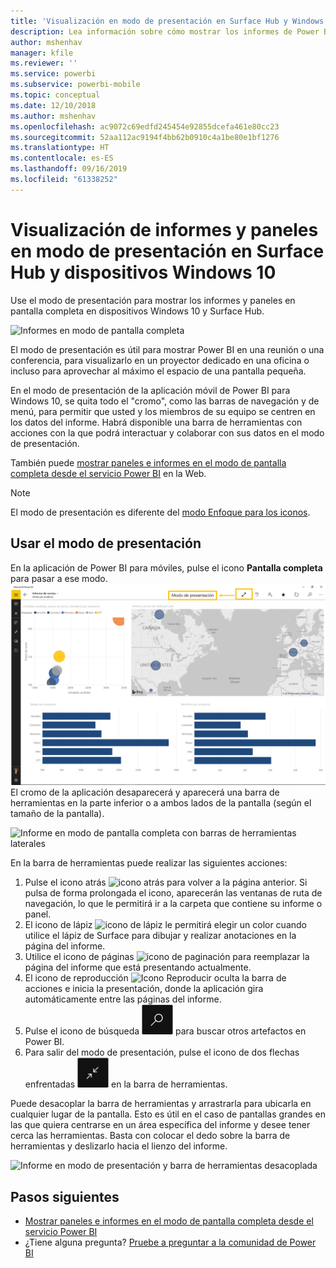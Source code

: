 ```yaml
---
title: 'Visualización en modo de presentación en Surface Hub y Windows 10: Power BI'
description: Lea información sobre cómo mostrar los informes de Power BI en Surface Hub y cómo mostrar los paneles, informes e iconos de Power BI en modo de presentación en dispositivos con Windows 10.
author: mshenhav
manager: kfile
ms.reviewer: ''
ms.service: powerbi
ms.subservice: powerbi-mobile
ms.topic: conceptual
ms.date: 12/10/2018
ms.author: mshenhav
ms.openlocfilehash: ac9072c69edfd245454e92855dcefa461e80cc23
ms.sourcegitcommit: 52aa112ac9194f4bb62b0910c4a1be80e1bf1276
ms.translationtype: HT
ms.contentlocale: es-ES
ms.lasthandoff: 09/16/2019
ms.locfileid: "61338252"
---
```

# <a name="view-reports-and-dashboards-in-presentation-mode-on-surface-hub-and-windows-10-devices"></a>Visualización de informes y paneles en modo de presentación en Surface Hub y dispositivos Windows 10
Use el modo de presentación para mostrar los informes y paneles en pantalla completa en dispositivos Windows 10 y Surface Hub. 

![Informes en modo de pantalla completa](./media/mobile-windows-10-app-presentation-mode/power-bi-presentation-mode-2.png)

El modo de presentación es útil para mostrar Power BI en una reunión o una conferencia, para visualizarlo en un proyector dedicado en una oficina o incluso para aprovechar al máximo el espacio de una pantalla pequeña. 

En el modo de presentación de la aplicación móvil de Power BI para Windows 10, se quita todo el "cromo", como las barras de navegación y de menú, para permitir que usted y los miembros de su equipo se centren en los datos del informe. Habrá disponible una barra de herramientas con acciones con la que podrá interactuar y colaborar con sus datos en el modo de presentación.

También puede [mostrar paneles e informes en el modo de pantalla completa desde el servicio Power BI](../end-user-focus.md) en la Web.

> [!NOTE]
> El modo de presentación es diferente del [modo Enfoque para los iconos](mobile-tiles-in-the-mobile-apps.md).
> 
> 

## <a name="use-presentation-mode"></a>Usar el modo de presentación
En la aplicación de Power BI para móviles, pulse el icono **Pantalla completa** para pasar a ese modo.
![Icono de pantalla completa](././media/mobile-windows-10-app-presentation-mode/power-bi-full-screen-icon.png) El cromo de la aplicación desaparecerá y aparecerá una barra de herramientas en la parte inferior o a ambos lados de la pantalla (según el tamaño de la pantalla).

![Informe en modo de pantalla completa con barras de herramientas laterales](./media/mobile-windows-10-app-presentation-mode/power-bi-presentation-mode-2.png)

En la barra de herramientas puede realizar las siguientes acciones:

1. Pulse el icono atrás ![icono atrás](./media/mobile-windows-10-app-presentation-mode/power-bi-windows-10-presentation-back-icon.png) para volver a la página anterior. Si pulsa de forma prolongada el icono, aparecerán las ventanas de ruta de navegación, lo que le permitirá ir a la carpeta que contiene su informe o panel.
2. El icono de lápiz ![icono de lápiz](./media/mobile-windows-10-app-presentation-mode/power-bi-windows-10-presentation-ink-icon.png) le permitirá elegir un color cuando utilice el lápiz de Surface para dibujar y realizar anotaciones en la página del informe. 
3. Utilice el icono de páginas ![icono de paginación](./media/mobile-windows-10-app-presentation-mode/power-bi-windows-10-presentation-pages-icon.png) para reemplazar la página del informe que está presentando actualmente.
4. El icono de reproducción  ![Icono Reproducir](./media/mobile-windows-10-app-presentation-mode/power-bi-windows-10-presentation-play-icon.png) oculta la barra de acciones e inicia la presentación, donde la aplicación gira automáticamente entre las páginas del informe. 
5. Pulse el icono de búsqueda ![Icono de búsqueda](./media/mobile-windows-10-app-presentation-mode/power-bi-windows-10-presentation-search-icon.png) para buscar otros artefactos en Power BI.
6. Para salir del modo de presentación, pulse el icono de dos flechas enfrentadas ![Salir del modo de pantalla completa](./media/mobile-windows-10-app-presentation-mode/power-bi-windows-10-exit-full-screen-icon.png) en la barra de herramientas.

Puede desacoplar la barra de herramientas y arrastrarla para ubicarla en cualquier lugar de la pantalla. Esto es útil en el caso de pantallas grandes en las que quiera centrarse en un área específica del informe y desee tener cerca las herramientas. Basta con colocar el dedo sobre la barra de herramientas y deslizarlo hacia el lienzo del informe.

![Informe en modo de presentación y barra de herramientas desacoplada](./media/mobile-windows-10-app-presentation-mode/power-bi-windows-10-presentation-drag-toolbar-2.png)


## <a name="next-steps"></a>Pasos siguientes
* [Mostrar paneles e informes en el modo de pantalla completa desde el servicio Power BI](../end-user-focus.md)
* ¿Tiene alguna pregunta? [Pruebe a preguntar a la comunidad de Power BI](http://community.powerbi.com/)

